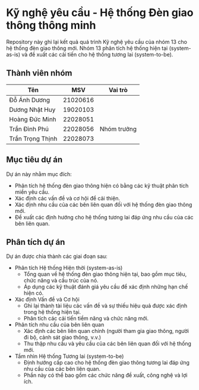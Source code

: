 # Kỹ nghệ yêu cầu - Hệ thống Đèn giao thông thông minh

Repository này ghi lại kết quả quá trình Kỹ nghệ yêu cầu của nhóm 13 cho hệ thống đèn giao thông mới. Nhóm 13 phân tích hệ thống hiện tại (system-as-is) và đề xuất các cải tiến cho hệ thống tương lai (system-to-be).

## Thành viên nhóm

| Tên | MSV | Vai trò |
|-|-|-|
| Đỗ Ánh Dương | 21020616 | |
| Dương Nhật Huy | 19020103 | |
| Hoàng Đức Minh | 22028051 | |
| Trần Đình Phú | 22028056 | Nhóm trưởng |
| Trần Trọng Thịnh | 22028073 | |

## Mục tiêu dự án

Dự án này nhằm mục đích:

- Phân tích hệ thống đèn giao thông hiện có bằng các kỹ thuật phân tích miền yêu cầu.
- Xác định các vấn đề và cơ hội để cải thiện.
- Xác định nhu cầu của các bên liên quan đối với hệ thống đèn giao thông mới.
- Đề xuất các định hướng cho hệ thống tương lai đáp ứng nhu cầu của các bên liên quan.

## Phân tích dự án

Dự án được chia thành các giai đoạn sau:

- Phân tích Hệ thống Hiện thời (system-as-is)
  - Tổng quan về hệ thống đèn giao thông hiện tại, bao gồm mục tiêu, chức năng và cấu trúc của nó.
  - Áp dụng các kỹ thuật đánh giá yêu cầu để xác định những hạn chế hiện có.
- Xác định Vấn đề và Cơ hội
  - Ghi lại thành tài liệu các vấn đề và sự thiếu hiệu quả được xác định trong hệ thống hiện tại.
  - Phân tích các cải tiến tiềm năng và chức năng mới.
- Phân tích nhu cầu của bên liên quan
  - Xác định các bên liên quan chính (người tham gia giao thông, người đi bộ, cảnh sát giao thông, v.v.)
  - Thu thập nhu cầu và yêu cầu của các bên liên quan đối với hệ thống mới.
- Tầm nhìn Hệ thống Tương lai (system-to-be)
  - Định hướng cấp cao cho hệ thống đèn giao thông tương lai đáp ứng nhu cầu của các bên liên quan.
  - Phần này có thể bao gồm các chức năng đề xuất, công nghệ và lợi ích.
